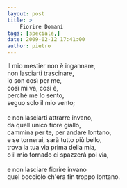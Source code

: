 ```yaml
---
layout: post
title: >
    Fiorire Domani
tags: [speciale,]
date: 2009-02-12 17:41:00
author: pietro
---
```

Il mio mestier non è ingannare,<br/>non lasciarti trascinare,<br/>io son così per me,<br/>così mi va, così è,<br/>perché me lo sento,<br/>seguo solo il mio vento;<br/><br/>e non lasciarti attrarre invano,<br/>da quell'unico fiore giallo,<br/>cammina per te, per andare lontano,<br/>e se tornerai, sarà tutto più bello,<br/>trova la tua via prima della mia,<br/>o il mio tornado ci spazzerà poi via,<br/><br/>e non lasciare fiorire invano<br/>quel bocciolo ch'era fin troppo lontano.
